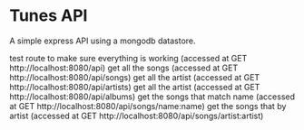 # Tunes API

A simple express API using a mongodb datastore.

test route to make sure everything is working (accessed at GET http://localhost:8080/api)
get all the songs (accessed at GET http://localhost:8080/api/songs)
get all the artist (accessed at GET http://localhost:8080/api/artists)
get all the artist (accessed at GET http://localhost:8080/api/albums)
get the songs that match name (accessed at GET http://localhost:8080/api/songs/name:name)
get the songs that by artist (accessed at GET http://localhost:8080/api/songs/artist:artist)
